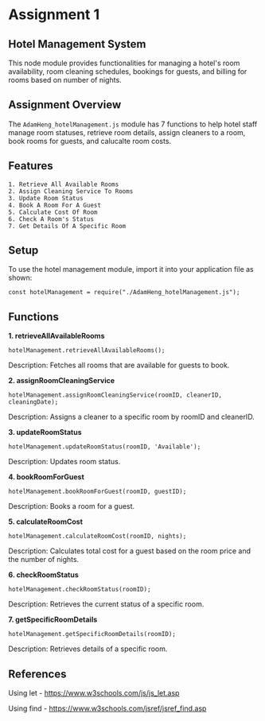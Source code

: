 # Assignment 1
## Hotel Management System
This node module provides functionalities for managing a hotel's room availability, room cleaning schedules, bookings for guests, and billing for rooms based on number of nights.

## Assignment Overview
The ```AdamHeng_hotelManagement.js``` module has 7 functions to help hotel staff manage room statuses, retrieve room details, assign cleaners to a room, book rooms for guests, and calucalte room costs.

## Features
```
1. Retrieve All Available Rooms
2. Assign Cleaning Service To Rooms
3. Update Room Status
4. Book A Room For A Guest
5. Calculate Cost Of Room
6. Check A Room's Status
7. Get Details Of A Specific Room
```

## Setup
To use the hotel management module, import it into your application file as shown: 
```
const hotelManagement = require("./AdamHeng_hotelManagement.js");
```

## Functions
**1. retrieveAllAvailableRooms**
```
hotelManagement.retrieveAllAvailableRooms();
```

Description: Fetches all rooms that are available for guests to book.

**2. assignRoomCleaningService**
```
hotelManagement.assignRoomCleaningService(roomID, cleanerID, cleaningDate);
```
Description: Assigns a cleaner to a specific room by roomID and cleanerID.

**3. updateRoomStatus**
```
hotelManagement.updateRoomStatus(roomID, 'Available');
```
Description: Updates room status.

**4. bookRoomForGuest**
```
hotelManagement.bookRoomForGuest(roomID, guestID);
```
Description: Books a room for a guest.

**5. calculateRoomCost**
```
hotelManagement.calculateRoomCost(roomID, nights);
```
Description: Calculates total cost for a guest based on the room price and the number of nights.

**6. checkRoomStatus**
```
hotelManagement.checkRoomStatus(roomID);
```
Description: Retrieves the current status of a specific room.

**7. getSpecificRoomDetails**
```
hotelManagement.getSpecificRoomDetails(roomID);
```
Description: Retrieves details of a specific room.

## References
Using let - https://www.w3schools.com/js/js_let.asp

Using find - https://www.w3schools.com/jsref/jsref_find.asp